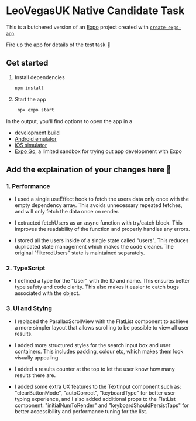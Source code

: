 # LeoVegasUK Native Candidate Task

This is a butchered version of an [Expo](https://expo.dev) project created with [`create-expo-app`](https://www.npmjs.com/package/create-expo-app).

Fire up the app for details of the test task 🦁

## Get started

1. Install dependencies

   ```bash
   npm install
   ```

2. Start the app

   ```bash
    npx expo start
   ```

In the output, you'll find options to open the app in a

- [development build](https://docs.expo.dev/develop/development-builds/introduction/)
- [Android emulator](https://docs.expo.dev/workflow/android-studio-emulator/)
- [iOS simulator](https://docs.expo.dev/workflow/ios-simulator/)
- [Expo Go](https://expo.dev/go), a limited sandbox for trying out app development with Expo


## Add the explaination of your changes here 🦁

### 1. Performance

- I used a single useEffect hook to fetch the users data only once with the empty dependency array. This avoids unnecessary repeated fetches, and will only fetch the data once on render.

- I extracted fetchUsers as an async function with try/catch block. This improves the readability of the function and properly handles any errors.

- I stored all the users inside of a single state called "users". This reduces duplicated state management which makes the code cleaner. The original "filteredUsers" state is maintained separately.


### 2. TypeScript

- I defined a type for the "User" with the ID and name. This ensures better type safety and code clarity. This also makes it easier to catch bugs associated with the object.

### 3. UI and Stylng

- I replaced the ParallaxScrollView with the FlatList component to achieve a more simpler layout that allows scrolling to be possible to view all user results.

- I added more structured styles for the search input box and user containers. This includes padding, colour etc, which makes them look visually appealing. 

- I added a results counter at the top to let the user know how many results there are.

- I added some extra UX features to the TextInput component such as: "clearButtonMode", "autoCorrect", "keyboardType" for better user typing experience, and I also added additional props to the FlatList component: "initialNumToRender" and "keyboardShouldPersistTaps" for better accessibility and performance tuning for the list.




